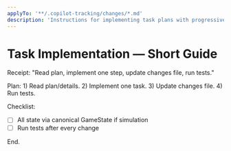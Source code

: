 ```yaml
---
applyTo: '**/.copilot-tracking/changes/*.md'
description: 'Instructions for implementing task plans with progressive tracking and change record - Brought to you by microsoft/edge-ai'
---
```



# Task Implementation — Short Guide

Receipt: "Read plan, implement one step, update changes file, run tests."

Plan: 1) Read plan/details. 2) Implement one task. 3) Update changes file. 4) Run tests.

Checklist:
- [ ] All state via canonical GameState if simulation
- [ ] Run tests after every change

End.

